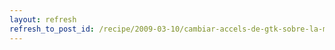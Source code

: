 ```yaml
---
layout: refresh
refresh_to_post_id: /recipe/2009-03-10/cambiar-accels-de-gtk-sobre-la-marcha
---
```


